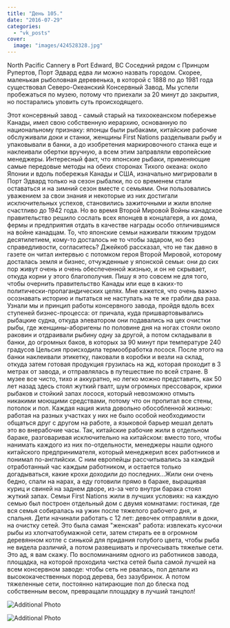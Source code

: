 ```yaml
---
title: "День 105."
date: "2016-07-29"
categories: 
  - "vk_posts"
cover:
  image: "images/424528328.jpg"
---
```


North Pacific Cannery в Port Edward, BC Соседний рядом с Принцом Рупертов, Порт Эдвард едва ли можно назвать городом. Скорее, маленькая рыболовная деревенька, в которой с 1888 по до 1981 года существовал Северо-Океанский Консервный Завод. Мы успели пробежаться по музею, потому что приехали за 20 минут до закрытия, но постарались уловить суть происходящего.

<!--more-->

Этот консервный завод - самый старый на тихоокеанском побережье Канады, имел свою собственную иерархию, основанную по национальному признаку: японцы были рыбаками, китайские рабочие обслуживали доки и станки, женщины First Nations разделывали рыбу и упаковывали в банки, а до изобретения маркировочного станка еще и наклеивали обертки вручную, а всем этим заправляли европейские менеджеры. Интересный факт, что японские рыбаки, применяющие самые передовые методы на обеих сторонах Тихого океана: около Японии и вдоль побережья Канады и США, изначально мигрировали в Порт Эдвард только на сезон рыбалки, по со временем стали оставаться и на зимний сезон вместе с семьями. Они пользовались уважением за свои знания и некоторые из них достигали исключительных успехов, становились зажиточными и жили вполне счастливо до 1942 года. Но во время Второй Мировой Войны канадское правительство решило сослать всех японцев в концлагеря, а их дома, фермы и предприятия отдать в качестве награды особо отличившимся на войне канадцам. То, что японские семьи наживали тяжким трудом десятилетием, кому-то досталось не то чтобы задаром, но без справедливости, согласитесь? Джейкоб рассказал, что не так давно в газете он читал интервью с потомком героя Второй Мировой, которому досталась земля и бизнес, отчужденные у японской семьи: они до сих пор живут очень и очень обеспеченной жизнью, и он не скрывает, откуда корни у этого благополучия. Пишу я это совсем не для того, чтобы очернить правительство Канады или еще в каких-то политически-пропагандических целях. Мне кажется, что очень важно осознавать историю и пытаться не наступать на те же грабли два раза. Узнали мы и принцип работы консервного завода, пройдя вдоль всех ступеней бизнес-процесса: от причала, куда пришвартовывались рыбацкие судна, откуда элеватором они подавались на цех очистки рыбы, где женщины-аборигены по половине дня на ногах стояли около раковин и отдраивали рыбину одну за другой, а потом складывали в банки, до огромных баков, в которых за 90 минут при температуре 240 градусов Цельсия происходила термообработка лосося. После этого на банки наклеивали этикетку, паковали в коробки и везли на склад, откуда затем готовая продукция грузилась на жд, которая проходит в 3 метрах от завода, и отправлялась в путешествие по всей стране. В музее все чисто, тихо и аккуратно, но легко можно представить, как 50 лет назад здесь стоял жуткий гвалт, шум огромных прессоварок, крики рыбаков и стойкий запах лосося, который невозможно отмыть никакими моющими средствами, потому что он пропитал все стены, потолок и пол. Каждая нация жила довольно обособленной жизнью: работая на разных участках у них не было особой необходимости общаться друг с другом на работе, а языковой барьер мешал делать это во внерабочие часы. Так, китайские рабочие жили в отдельном бараке, разговаривая исключительно на китайском: вместо того, чтобы нанимать каждого из них по-отдельности, менеджеры нашли одного китайского предпринимателя, который менеджерил всех работников и понимал по-английски. С ним европейцы рассчитывались за каждый отработанный час каждым работником, и остается только догадываться, какие крохи доходили до последних...Жили они очень бедно, спали на нарах, а еду готовили прямо в бараке, выращивая куриц и свиней на заднем дворе, из-за чего внутри барака стоял жуткий запах. Семьи First Nations жили в лучших условиях: на каждую семью был построен отдельный дом с двумя комнатами: гостиная, где вся семья собиралась на ужин после тяжелого рабочего дня, и спальня. Дети начинали работать с 12 лет: девочек отправляли в доки, на очистку сетей. Это была самая "женская" работа: извлекать кусочки рыбы из хлопчатобумажной сети, затем стирать ее в огромном деревянном котле с синькой для придания голубого цвета, чтобы рыба не видела различий, а потом развешивать и прочесывать тяжелые сети. Это ад, я вам скажу. По воспоминаниям одного из работников завода, площадка, на которой проходила чистка сетей была самой лучшей на всем консервном заводе: чтобы сеть не рвалась, пол делали из высококачественных пород дерева, без зазубринок. А потом тяжеленные сети, постоянно натирающие пол до блеска под собственным весом, превращали площадку в лучший танцпол!

![Additional Photo](https://vodpop.ru/wp-content/uploads/2023/07/424528329.jpg)

![Additional Photo](https://vodpop.ru/wp-content/uploads/2023/07/424528330.jpg)
